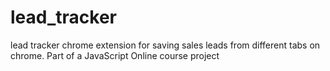 # lead_tracker
lead tracker chrome extension for saving sales leads from different tabs on chrome. Part of a JavaScript Online course project

